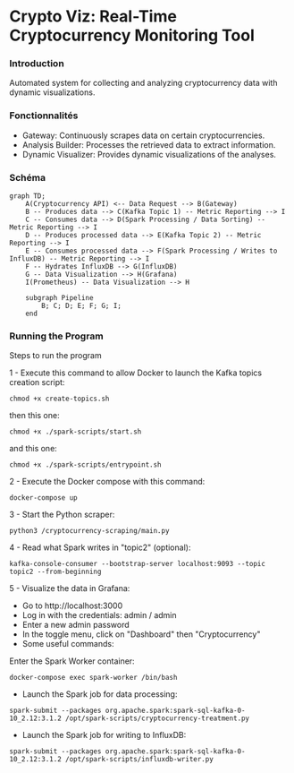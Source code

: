 # Crypto Viz: Real-Time Cryptocurrency Monitoring Tool

### Introduction

Automated system for collecting and analyzing cryptocurrency data with dynamic visualizations.

### Fonctionnalités

- Gateway: Continuously scrapes data on certain cryptocurrencies.
- Analysis Builder: Processes the retrieved data to extract information.
- Dynamic Visualizer: Provides dynamic visualizations of the analyses.

### Schéma

```mermaid
graph TD;
    A(Cryptocurrency API) <-- Data Request --> B(Gateway)
    B -- Produces data --> C(Kafka Topic 1) -- Metric Reporting --> I
    C -- Consumes data --> D(Spark Processing / Data Sorting) -- Metric Reporting --> I
    D -- Produces processed data --> E(Kafka Topic 2) -- Metric Reporting --> I
    E -- Consumes processed data --> F(Spark Processing / Writes to InfluxDB) -- Metric Reporting --> I
    F -- Hydrates InfluxDB --> G(InfluxDB)
    G -- Data Visualization --> H(Grafana)
    I(Prometheus) -- Data Visualization --> H

    subgraph Pipeline
        B; C; D; E; F; G; I;
    end
```

### Running the Program

Steps to run the program

1 - Execute this command to allow Docker to launch the Kafka topics creation script:
```shell
chmod +x create-topics.sh
```
then this one:
```shell
chmod +x ./spark-scripts/start.sh
```
and this one:
```shell
chmod +x ./spark-scripts/entrypoint.sh
```

2 - Execute the Docker compose with this command:
```shell
docker-compose up
```

3 - Start the Python scraper:
```shell
python3 /cryptocurrency-scraping/main.py
```

4 - Read what Spark writes in "topic2" (optional):
```shell
kafka-console-consumer --bootstrap-server localhost:9093 --topic topic2 --from-beginning
```

5 - Visualize the data in Grafana:

- Go to http://localhost:3000
- Log in with the credentials: admin / admin
- Enter a new admin password
- In the toggle menu, click on "Dashboard" then "Cryptocurrency"
- Some useful commands:

Enter the Spark Worker container:
```shell
docker-compose exec spark-worker /bin/bash
```

- Launch the Spark job for data processing:
```shell
spark-submit --packages org.apache.spark:spark-sql-kafka-0-10_2.12:3.1.2 /opt/spark-scripts/cryptocurrency-treatment.py
```

- Launch the Spark job for writing to InfluxDB:
```shell
spark-submit --packages org.apache.spark:spark-sql-kafka-0-10_2.12:3.1.2 /opt/spark-scripts/influxdb-writer.py     
```